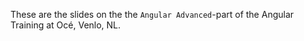 These are the slides on the the `Angular Advanced`-part of the Angular Training at Océ, Venlo, NL.
 
